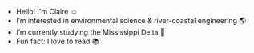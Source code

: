 - Hello! I'm Claire ☺️
- I’m interested in environmental science & river-coastal engineering 🌎
- I’m currently studying the Mississippi Delta 🚢
- Fun fact: I love to read 📚

<!---
ckemick/ckemick is a ✨ special ✨ repository because its `README.md` (this file) appears on your GitHub profile.
You can click the Preview link to take a look at your changes.
--->
